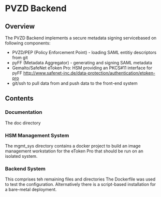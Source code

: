 # PVZD Backend

## Overview

The PVZD Backend implements a secure metadata signing servicebased on following
components:
* PVZD/PEP (Policy Enforcement Point) - loading SAML entitiy descriptors from git
* pyFF (Metadata Aggregator) - generating and signing SAML metadata
* Gemalto/SafeNet eToken Pro: HSM providing an PKCS#11 interface for pyFF
  http://www.safenet-inc.de/data-protection/authentication/etoken-pro
* git/ssh to pull data from and push data to the front-end system


## Contents

### Documentation
The doc directory

### HSM Management System
The mgmt_sys directory contains a docker project to build an image management
workstation for the eToken Pro that should be run on an isolated system.

### Backend System
This comprises teh remaining files and directories
The Dockerfile was used to test the configuration. Alternatively there is a
script-based installation for a bare-metal deployment.

 
